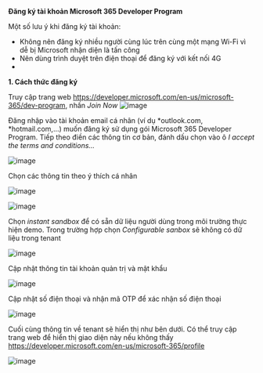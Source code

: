 **Đăng ký tài khoản Microsoft 365 Developer Program**

Một số lưu ý khi đăng ký tài khoản:
- Không nên đăng ký nhiều người cùng lúc trên cùng một mạng Wi-Fi vì dễ bị Microsoft nhận diện là tấn công
- Nên dùng trình duyệt trên điện thoại để đăng ký với kết nối 4G
- 
**1. Cách thức đăng ký**
  
Truy cập trang web https://developer.microsoft.com/en-us/microsoft-365/dev-program, nhấn _Join Now_
![image](https://github.com/hieulecyber/Microsoft365DeveloperProgram/assets/102139186/6ddce4fb-5fb5-49f1-a034-56acf497bd7f)

Đăng nhập vào tài khoản email cá nhân (ví dụ *outlook.com, *hotmail.com,...) muốn đăng ký sử dụng gói Microsoft 365 Developer Program. Tiếp theo điền các thông tin cơ bản, đánh dấu chọn vào ô _I accept the terms and conditions..._

![image](https://github.com/hieulecyber/Microsoft365DeveloperProgram/assets/102139186/d90a3e2c-fc29-42f4-b43a-2b9b3187b94a)

Chọn các thông tin theo ý thích cá nhân


![image](https://github.com/hieulecyber/Microsoft365DeveloperProgram/assets/102139186/404741f2-ee28-40d3-8824-14c7385458b6)

![image](https://github.com/hieulecyber/Microsoft365DeveloperProgram/assets/102139186/3ba91847-260e-4163-9a1b-15740b1afb7e)

Chọn _instant sandbox_ để có sẵn dữ liệu người dùng trong môi trường thực hiện demo. Trong trường hợp chọn _Configurable sanbox_ sẽ không có dữ liệu trong tenant

![image](https://github.com/hieulecyber/Microsoft365DeveloperProgram/assets/102139186/2917d8e5-7d1b-41f6-b6f3-b45b5c01c943)

Cập nhật thông tin tài khoản quản trị và mật khẩu

![image](https://github.com/hieulecyber/Microsoft365DeveloperProgram/assets/102139186/d32f7aef-0b5c-48cb-be57-32071eabf444)

Cập nhật số điện thoại và nhận mã OTP để xác nhận số điện thoại

![image](https://github.com/hieulecyber/Microsoft365DeveloperProgram/assets/102139186/9399a25d-96a8-475c-be54-31ba16bab377)

Cuối cùng thông tin về tenant sẽ hiển thị như bên dưới. Có thể truy cập trang web để hiển thị giao diện này nếu không thấy https://developer.microsoft.com/en-us/microsoft-365/profile


![image](https://github.com/hieulecyber/Microsoft365DeveloperProgram/assets/102139186/3e689ad9-0df5-4363-b5b9-3abc5d1336d6)










